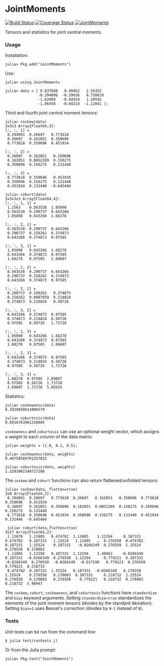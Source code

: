 # JointMoments

[![Build Status](https://travis-ci.org/tensorjack/JointMoments.jl.svg?branch=master)](https://travis-ci.org/tensorjack/JointMoments.jl) [![Coverage Status](https://coveralls.io/repos/tensorjack/JointMoments.jl/badge.png)](https://coveralls.io/r/tensorjack/JointMoments.jl) [![JointMoments](http://pkg.julialang.org/badges/JointMoments_nightly.svg)](http://pkg.julialang.org/?pkg=JointMoments&ver=nightly)

Tensors and statistics for joint central moments.

### Usage

Installation:

    julia> Pkg.add("JointMoments")

Use:

    julia> using JointMoments

    julia> data = [ 0.837698   0.49452   2.54352 
                   -0.294096  -0.39636   0.728619
                   -1.62089   -0.44919   1.20592 
                   -1.06458   -0.68214  -1.12841 ];

Third and fourth joint central moment tensors:

    julia> coskew(data)
    3x3x3 Array{Float64,3}:
    [:, :, 1] =
     0.294091  0.26697   0.773618
     0.26697   0.162051  0.350696
     0.773618  0.350696  0.451934

    [:, :, 2] =
     0.26697   0.162051   0.350696
     0.162051  0.0852269  0.156275
     0.350696  0.156275   0.131448

    [:, :, 3] =
     0.773618  0.350696   0.451934
     0.350696  0.156275   0.131448
     0.451934  0.131448  -0.645484

    julia> cokurt(data)
    3x3x3x3 Array{Float64,4}:
    [:, :, 1, 1] =
     1.2563    0.563538  1.05898 
     0.563538  0.290737  0.643266
     1.05898   0.643266  1.68278 

    [:, :, 2, 1] =
     0.563538  0.290737  0.643266
     0.290737  0.158262  0.374873
     0.643266  0.374873  0.97585 

    [:, :, 3, 1] =
     1.05898   0.643266  1.68278
     0.643266  0.374873  0.97585
     1.68278   0.97585   2.69607

    [:, :, 1, 2] =
     0.563538  0.290737  0.643266
     0.290737  0.158262  0.374873
     0.643266  0.374873  0.97585 

    [:, :, 2, 2] =
     0.290737  0.158262   0.374873
     0.158262  0.0887859  0.218824
     0.374873  0.218824   0.58726 

    [:, :, 3, 2] =
     0.643266  0.374873  0.97585
     0.374873  0.218824  0.58726
     0.97585   0.58726   1.73728

    [:, :, 1, 3] =
     1.05898   0.643266  1.68278
     0.643266  0.374873  0.97585
     1.68278   0.97585   2.69607

    [:, :, 2, 3] =
     0.643266  0.374873  0.97585
     0.374873  0.218824  0.58726
     0.97585   0.58726   1.73728

    [:, :, 3, 3] =
     1.68278  0.97585  2.69607
     0.97585  0.58726  1.73728
     2.69607  1.73728  5.85635

Statistics:

    julia> coskewness(data)
    0.2838850631006579

    julia> cokurtosis(data)
    0.8916763961210045

`coskewness` and `cokurtosis` can use an optional weight vector, which assigns a weight to each column of the data matrix:

    julia> weights = [1.0, 0.1, 0.5];

    julia> coskewness(data, weights)
    0.46758589701357833

    julia> cokurtosis(data, weights)
    1.3203902349727108

The `coskew` and `cokurt` functions can also return flattened/unfolded tensors:

    julia> coskew(data, flatten=true)
    3x9 Array{Float64,2}:
     0.294091  0.26697   0.773618  0.26697   0.162051   0.350696  0.773618  0.350696   0.451934
     0.26697   0.162051  0.350696  0.162051  0.0852269  0.156275  0.350696  0.156275   0.131448
     0.773618  0.350696  0.451934  0.350696  0.156275   0.131448  0.451934  0.131448  -0.645484

     julia> cokurt(data,flatten=true)
    3x27 Array{Float64,2}:
     2.12678   1.11885   0.474782  1.11885    1.12294     0.187331   0.474782   0.187331   1.15524   1.11885   …  0.276558  0.474782   0.187331   1.15524    0.187331   -0.0266349  0.276558  1.15524   0.276558  0.178083
     1.11885   1.12294   0.187331  1.12294    1.40462    -0.0266349  0.187331  -0.0266349  0.276558  1.12294      0.779221  0.187331  -0.0266349  0.276558  -0.0266349  -0.517198   0.779221  0.276558  0.779221  0.218732
     0.474782  0.187331  1.15524   0.187331  -0.0266349   0.276558   1.15524    0.276558   0.178083  0.187331     0.218732  1.15524    0.276558   0.178083   0.276558    0.779221   0.218732  0.178083  0.218732  5.98947 

The `coskew`, `cokurt`, `coskewness`, and `cokurtosis` functions have `standardize` and `bias` keyword arguments.  Setting `standardize=true` standardizes the elements of the joint moment tensors (divides by the standard deviation).  Setting `bias=1` uses Bessel's correction (divides by `N-1` instead of `N`).

### Tests

Unit tests can be run from the command line:

    $ julia test/runtests.jl

Or from the Julia prompt:

    julia> Pkg.test("JointMoments")
